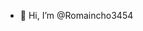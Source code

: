 - 👋 Hi, I’m @Romaincho3454

<!---
Romaincho3454/Romaincho3454 is a ✨ special ✨ repository because its `README.md` (this file) appears on your GitHub profile.
You can click the Preview link to take a look at your changes.
--->
